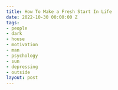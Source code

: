 ```yaml
---
title: How To Make a Fresh Start In Life
date: 2022-10-30 00:00:00 Z
tags:
- people
- dark
- house
- motivation
- man
- psychology
- sun
- depressing
- outside
layout: post
---
```


